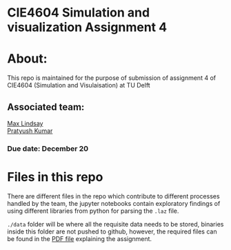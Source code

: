 # CIE4604 Simulation and visualization Assignment 4

# About:
This repo is maintained for the purpose of submission of assignment 4 of CIE4604 (Simulation and Visulaisation) at TU Delft

## Associated team:
[Max Lindsay](https://github.com/mlinds) <br>
[Pratyush Kumar](https://github.com/pratyush1611)

### Due date: December 20

# Files in this repo
There are different files in the repo which contribute to different processes handled by the team, the jupyter notebooks contain exploratory findings of using different libraries from python for parsing the `.laz` file.


`./data` folder will be where all the requisite data needs to be stored, binaries inside this folder are not pushed to github, however, the required files can be found in the [PDF file](Assg4_PC_Classification.pdf) explaining the assignment.
